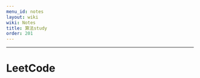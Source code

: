 ```yaml
---
menu_id: notes
layout: wiki
wiki: Notes
title: 算法study
order: 201
---
```


-----------------------------------------------------------------------------

# LeetCode

